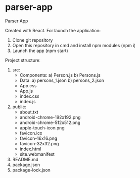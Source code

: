 # parser-app

Parser App

Created with React. For launch the application:

1. Clone git repository
2. Open this repository in cmd and install npm modules (npm i)
3. Launch the app (npm start)

Project structure:

1. src:
   - Components:
     a) Person.js
     b) Persons.js
   - Data:
     a) persons_1.json
     b) persons_2.json
   - App.css
   - App.js
   - index.css
   - index.js
2. public:
   - about.txt
   - android-chrome-192x192.png
   - android-chrome-512x512.png
   - apple-touch-icon.png
   - favicon.ico
   - favicon-16x16.png
   - favicon-32x32.png
   - index.html
   - site.webmanifest
3. README.md
4. package.json
5. package-lock.json
